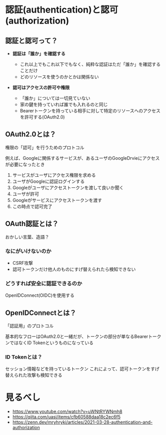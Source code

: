 # 認証(authentication)と認可(authorization)

## 認証と認可って？

- **認証は「誰か」を確認する**
	- これ以上でもこれ以下でもなく、純粋な認証はただ「誰か」を確認することだけ
	- どのリソースを使うのかとかは関係ない


- **認可はアクセスの許可や権限**
	- 「誰か」については一切見ていない
	- 家の鍵を持っていれば誰でも入れるのと同じ
	- Bearerトークンを持っている相手に対して特定のリソースへのアクセスを許可する(OAuth2.0)


## OAuth2.0とは？

権限の「認可」を行うためのプロトコル

例えば、Googleに関係するサービスが、あるユーザのGoogleDrvieにアクセスが必要になったとき

1. サービスがユーザにアクセス権限を求める
2. ユーザがGoogleに認証ログインする
3. Googleがユーザにアクセストークンを渡して良いか聞く
4. ユーザが許可
5. Googleがサービスにアクセストークンを渡す
6. この時点で認可完了

## OAuth認証とは？

おかしい言葉、造語？

### なにがいけないのか

- CSRF攻撃
- 認可トークンだけ他人のものにすげ替えられたら検知できない

### どうすれば安全に認証できるのか

OpenIDConnect(OIDC)を使用する

## OpenIDConnectとは？

「認証用」のプロトコル

基本的なフローはOAuth2.0と一緒だが、トークンの部分が単なるBearerトークンではなくID Tokenというものになっている

### ID Tokenとは？

セッション情報などを持っているトークン
これによって、認可トークンをすげ替えられた攻撃も検知できる

# 見るべし
- https://www.youtube.com/watch?v=uWNtRYWNmh8
- https://qiita.com/uasi/items/cfb60588daa18c2ec6f5
- https://zenn.dev/mryhryki/articles/2021-03-28-authentication-and-authorization